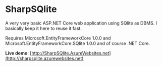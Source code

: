 # SharpSQlite
A very very basic ASP.NET Core web application using SQlite as DBMS. I basically keep it here to reuse it fast.

Requires Microsoft.EntityFrameworkCore 1.0.0 and Microsoft.EntityFrameworkCore.SQlite 1.0.0 and of course .NET Core.

**Live demo**: [http://SharpSQlite.AzureWebsites.net](http://sharpsqlite.azurewebsites.net)
